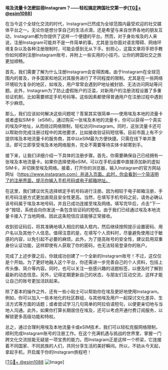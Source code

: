**埃及流量卡怎麽註冊Instagram？——轻松搞定跨国社交第一步[[TG💪+ @esim1088](https://t.me/s/esim1088)]**

在当今这个全球化交流的时代，Instagram已然成为全球范围内最受欢迎的社交媒体平台之一。无论你是想分享自己的生活点滴，还是希望与来自世界各地的朋友互动，Instagram都为你提供了这样一个便捷的平台。然而，对于身处埃及的人来说，注册Instagram可能并不是一件简单的事。尤其是当你面对语言障碍、网络环境复杂以及各种注册限制时，可能会感到无从下手。别担心，这篇文章将手把手教你如何顺利注册Instagram账号，并附上一些实用的小技巧，让你的跨国社交之旅更加顺畅。

首先，我们需要了解为什么注册Instagram会变得困难。由于Instagram在全球范围内的普及，许多国家和地区对其服务进行了不同程度的限制。尤其是在一些网络环境较为复杂的地区，如埃及，用户常常会遇到IP地址被封锁、无法访问网站等问题。此外，Instagram为了防止虚假账户的泛滥，对新用户的注册流程设置了多重验证机制，比如需要绑定手机号码等。这些因素都使得普通用户在注册过程中遇到不少麻烦。

那么，我们应该如何解决这些问题呢？答案其实很简单——使用埃及本地的流量卡或者虚拟SIM卡（eSIM）。通过购买一张埃及本地的流量卡，你可以获得一个真实的埃及IP地址，从而绕过网络限制，轻松访问Instagram。同时，这张流量卡还可以帮助你完成注册过程中的其他要求，比如接收验证码短信等。目前市面上有不少提供埃及本地流量卡的服务商，其中以eSIM最为方便快捷。只需在线下单并激活，即可立即享受埃及本地网络服务，完全不需要等待实体卡邮寄到手。

接下来，让我们详细介绍一下具体的注册步骤。首先，你需要确保自己已经拥有一张埃及本地流量卡。如果你选择使用eSIM，可以在手机设置中直接添加新的虚拟SIM卡，并切换至埃及网络。接着，打开你的浏览器，输入Instagram的官方网站网址（https://www.instagram.com）并进入页面。此时，你会看到一个简洁明了的注册界面，提示你输入手机号码或电子邮箱地址。

在这里，我们建议优先选择绑定手机号码进行注册。因为相较于电子邮箱注册，手机号码注册方式更加直观且安全性更高。当然，在填写手机号码之前，请务必确认该号码属于埃及本地号码，并且已成功连接至埃及网络。填写完毕后，点击“下一步”按钮，系统会向你发送一条包含验证码的短信。由于我们已经通过埃及本地流量卡接入了当地网络，因此这条短信应该能够正常接收。

收到验证码后，将其准确地填入相应的输入框内，然后继续按照提示设置密码、用户名以及其他个人信息。值得注意的是，在填写个人资料时，尽量避免使用过于敏感的内容，以免引起不必要的麻烦。此外，为了提高账号的安全性，建议启用双重身份认证功能，这样即使有人获取了你的密码，也无法轻易登录你的账户。

完成了上述步骤之后，你就成功创建了一个全新的Instagram账号！不过，这仅仅是个开始。为了更好地融入这个平台，你还需进一步完善自己的个人资料，包括上传头像、简介等内容。同时，也可以关注一些感兴趣的话题标签，以便及时了解到最新的动态信息。另外，记得定期更新自己的状态，与朋友们互动交流，这样才能让自己的账号更加活跃起来。

除了基本的操作之外，还有一些小贴士可以帮助你在埃及更好地使用Instagram。例如，你可以加入一些本地化的社区群组，与其他埃及用户一起探讨文化差异、生活方式等方面的话题；或者尝试学习几句简单的阿拉伯语短句，以便更亲切地与当地人沟通。此外，如果你打算长期居住在埃及，还可以考虑开通付费订阅服务，以解锁更多高级功能和特权。

总之，通过合理利用埃及本地流量卡或eSIM技术，我们可以轻松克服网络限制，顺利完成Instagram账号的注册工作。在这个充满机遇与挑战的世界里，掌握一门跨文化交流技能无疑是一项宝贵的能力。而Instagram正是这样一个桥梁，它连接着不同国家、不同民族的人们，共同分享生活的美好瞬间。所以，不妨从今天起，拿起手机，开启属于你的Instagram旅程吧！

[[TG💪+ @esim1088](https://t.me/s/esim1088) ![Image](https://i.postimg.cc/4NQfJmqS/Snipaste-2025-05-13-00-14-12.png)]